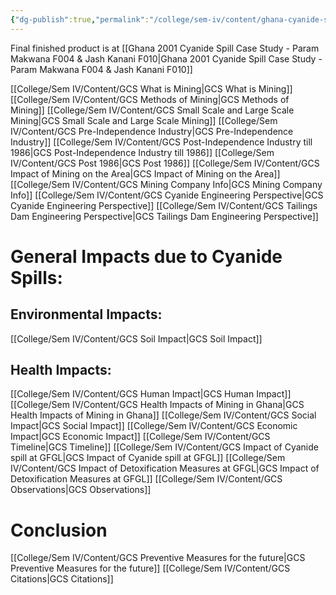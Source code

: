```yaml
---
{"dg-publish":true,"permalink":"/college/sem-iv/content/ghana-cyanide-spill-case-study-2001-param-makwana-f004-and-jash-kanani-f010/"}
---
```



Final finished product is at [[Ghana 2001 Cyanide Spill Case Study - Param Makwana F004 & Jash Kanani F010\|Ghana 2001 Cyanide Spill Case Study - Param Makwana F004 & Jash Kanani F010]]


[[College/Sem IV/Content/GCS What is Mining\|GCS What is Mining]]
[[College/Sem IV/Content/GCS Methods of Mining\|GCS Methods of Mining]]
[[College/Sem IV/Content/GCS Small Scale and Large Scale Mining\|GCS Small Scale and Large Scale Mining]]
[[College/Sem IV/Content/GCS Pre-Independence Industry\|GCS Pre-Independence Industry]]
[[College/Sem IV/Content/GCS Post-Independence Industry till 1986\|GCS Post-Independence Industry till 1986]]
[[College/Sem IV/Content/GCS Post 1986\|GCS Post 1986]]
[[College/Sem IV/Content/GCS Impact of Mining on the Area\|GCS Impact of Mining on the Area]]
[[College/Sem IV/Content/GCS Mining Company Info\|GCS Mining Company Info]]
[[College/Sem IV/Content/GCS Cyanide Engineering Perspective\|GCS Cyanide Engineering Perspective]]
[[College/Sem IV/Content/GCS Tailings Dam Engineering Perspective\|GCS Tailings Dam Engineering Perspective]]

# General Impacts due to Cyanide Spills:

## Environmental Impacts:

[[College/Sem IV/Content/GCS Soil Impact\|GCS Soil Impact]]
## Health Impacts:
[[College/Sem IV/Content/GCS Human Impact\|GCS Human Impact]]
[[College/Sem IV/Content/GCS Health Impacts of Mining in Ghana\|GCS Health Impacts of Mining in Ghana]]
[[College/Sem IV/Content/GCS Social Impact\|GCS Social Impact]]
[[College/Sem IV/Content/GCS Economic Impact\|GCS Economic Impact]]
[[College/Sem IV/Content/GCS Timeline\|GCS Timeline]]
[[College/Sem IV/Content/GCS Impact of Cyanide spill at GFGL\|GCS Impact of Cyanide spill at GFGL]]
[[College/Sem IV/Content/GCS Impact of Detoxification Measures at GFGL\|GCS Impact of Detoxification Measures at GFGL]]
[[College/Sem IV/Content/GCS Observations\|GCS Observations]]
# Conclusion

[[College/Sem IV/Content/GCS Preventive Measures for the future\|GCS Preventive Measures for the future]]
[[College/Sem IV/Content/GCS Citations\|GCS Citations]]